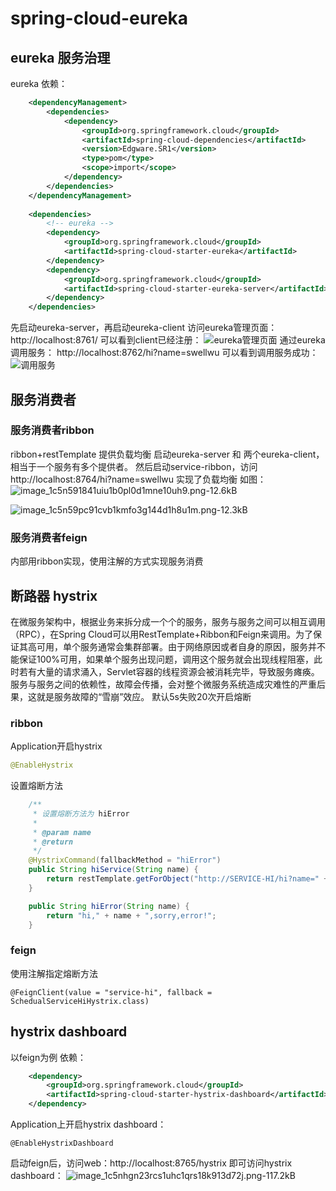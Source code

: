 # spring-cloud-eureka
## eureka 服务治理
eureka 依赖：
```xml
    <dependencyManagement>
        <dependencies>
            <dependency>
                <groupId>org.springframework.cloud</groupId>
                <artifactId>spring-cloud-dependencies</artifactId>
                <version>Edgware.SR1</version>
                <type>pom</type>
                <scope>import</scope>
            </dependency>
        </dependencies>
    </dependencyManagement>
    
    <dependencies>
        <!-- eureka -->
        <dependency>
            <groupId>org.springframework.cloud</groupId>
            <artifactId>spring-cloud-starter-eureka</artifactId>
        </dependency>
        <dependency>
            <groupId>org.springframework.cloud</groupId>
            <artifactId>spring-cloud-starter-eureka-server</artifactId>
        </dependency>
    </dependencies>
```

先启动eureka-server，再启动eureka-client
访问eureka管理页面：http://localhost:8761/
可以看到client已经注册：
![eureka管理页面][1]
通过eureka调用服务：
http://localhost:8762/hi?name=swellwu
可以看到调用服务成功：
![调用服务][2]
## 服务消费者
### 服务消费者ribbon 
ribbon+restTemplate 提供负载均衡
启动eureka-server 和 两个eureka-client，相当于一个服务有多个提供者。
然后启动service-ribbon，访问http://localhost:8764/hi?name=swellwu
实现了负载均衡
如图：
![image_1c5n591841uiu1b0pl0d1mne10uh9.png-12.6kB][3]

![image_1c5n59pc91cvb1kmfo3g144d1h8u1m.png-12.3kB][4]

### 服务消费者feign
内部用ribbon实现，使用注解的方式实现服务消费

## 断路器 hystrix
在微服务架构中，根据业务来拆分成一个个的服务，服务与服务之间可以相互调用（RPC），在Spring Cloud可以用RestTemplate+Ribbon和Feign来调用。为了保证其高可用，单个服务通常会集群部署。由于网络原因或者自身的原因，服务并不能保证100%可用，如果单个服务出现问题，调用这个服务就会出现线程阻塞，此时若有大量的请求涌入，Servlet容器的线程资源会被消耗完毕，导致服务瘫痪。服务与服务之间的依赖性，故障会传播，会对整个微服务系统造成灾难性的严重后果，这就是服务故障的“雪崩”效应。
默认5s失败20次开启熔断
### ribbon
Application开启hystrix
```java
@EnableHystrix
```
设置熔断方法
```java
    /**
     * 设置熔断方法为 hiError
     *
     * @param name
     * @return
     */
    @HystrixCommand(fallbackMethod = "hiError")
    public String hiService(String name) {
        return restTemplate.getForObject("http://SERVICE-HI/hi?name=" + name, String.class);
    }

    public String hiError(String name) {
        return "hi," + name + ",sorry,error!";
    }
```
### feign
使用注解指定熔断方法
```
@FeignClient(value = "service-hi", fallback = SchedualServiceHiHystrix.class)
```
## hystrix dashboard
以feign为例
依赖：
```xml
    <dependency>
        <groupId>org.springframework.cloud</groupId>
        <artifactId>spring-cloud-starter-hystrix-dashboard</artifactId>
    </dependency>
```
Application上开启hystrix dashboard：
```
@EnableHystrixDashboard
```
启动feign后，访问web：http://localhost:8765/hystrix
即可访问hystrix dashboard：
![image_1c5nhgn23rcs1uhc1qrs18k913d72j.png-117.2kB][5]

[1]: http://static.zybuluo.com/swellwu/fxewcjnkl0z43beqqs9nj5w9/image_1c5lnsm75119m6tdlnrjv52ikp.png
[2]: http://static.zybuluo.com/swellwu/uos4iji7wqadnsizlv4f002o/image_1c5lo1mkucmbpag1f6618r01rcs1m.png
[3]: http://static.zybuluo.com/swellwu/cs7ug73y2q8b7j02jkcacxxy/image_1c5n591841uiu1b0pl0d1mne10uh9.png
[4]: http://static.zybuluo.com/swellwu/ulcxo4z7q8h1w80c488cu581/image_1c5n59pc91cvb1kmfo3g144d1h8u1m.png
[5]: http://static.zybuluo.com/swellwu/pky2pteu0dnlp704t954q5j4/image_1c5nhgn23rcs1uhc1qrs18k913d72j.png